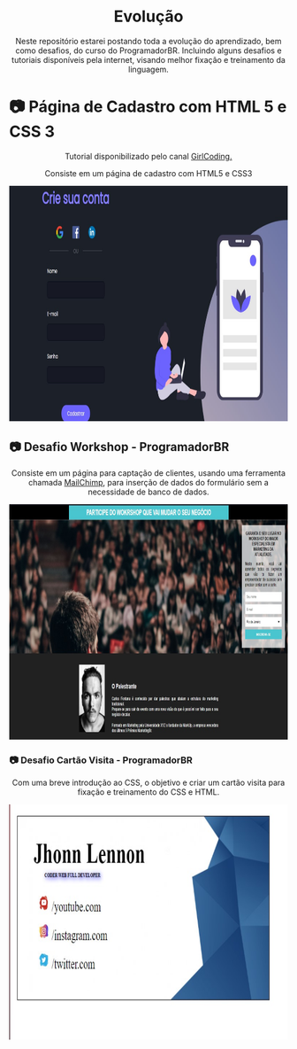 <h1 align="center">
<br>
  Evolução
<br>
</h1>

<p align="center">Neste repositório estarei postando toda a evolução do aprendizado, bem como desafios, do curso do ProgramadorBR. Incluindo alguns desafios e tutoriais disponíveis pela internet, visando melhor fixação e treinamento da linguagem.</p>

# 📷 Página de Cadastro com HTML 5 e CSS 3

<div align="center" >
<p>Tutorial disponibilizado pelo canal <a href="https://www.youtube.com/watch?v=Q68vbJplf7I" target="_blank">GirlCoding.</a></p>
<p>Consiste em um página de cadastro com HTML5 e CSS3</p>
  <a href="./PROJ_PAG_CADASTRO/"><img src="./DesafiosConcluidos/PAG_CADASTRO_GIRL_CODING.jpg" alt="Página de Cadastro com HTML 5 e CSS 3" height="425"></a>
</div>

## 📷 Desafio Workshop - ProgramadorBR

<div align="center" >
<p>Consiste em um página para captação de clientes, usando uma ferramenta chamada <a href="https://mailchimp.com/pt-br/" target="_blank">MailChimp</a>, para inserção de dados do formulário sem a necessidade de banco de dados. </p>
  <a href="./HTML/PROJETO_WORKSHOP/"><img src="./DesafiosConcluidos/HTML_INTERMEDIARIO_WORKSHOP.jpg" alt="Página Workshop com MailChimp" height="425"></a>
</div>

### 📷 Desafio Cartão Visita - ProgramadorBR

<div align="center" >
<p>Com uma breve introdução ao CSS, o objetivo e criar um cartão visita para fixação e treinamento do CSS e HTML.</p>
  <a href="./CSS/CSS_BASICO/"><img src="./DesafiosConcluidos/CSS_BASICO_CARTAO_VISITA.jpg" alt="Cartão Visita com CSS e HTML" height="425"></a>
</div>